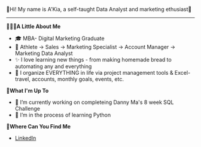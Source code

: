 💎Hi! My name is A'Kia, a self-taught Data Analyst and marketing ethusiast💎
___

👩🏽‍💻**A Little About Me**
- 🎓 MBA- Digital Marketing Graduate
- 💼 Athlete → Sales → Marketing Specialist → Account Manager → Marketing Data Analyst
- ✨ I love learning new things - from making homemade bread to automating any and everything
- 📝 I organize EVERYTHING in life via project management tools & Excel- travel, accounts, monthly goals, events, etc. 



🧐**What I'm Up To**
- 🔭 I’m currently working on completeing Danny Ma's 8 week SQL Challenge
- 🌱 I’m in the process of learning Python


📍**Where Can You Find Me**
- [LinkedIn](https://www.linkedin.com/in/a-kia-harris-mba-89959bb0)
